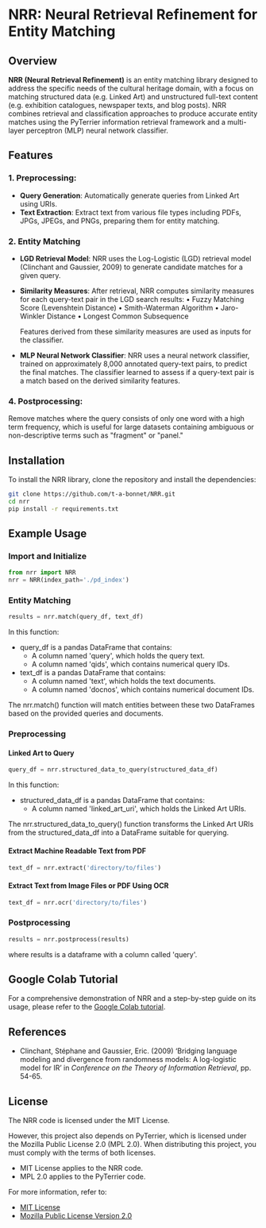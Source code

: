 # NRR: Neural Retrieval Refinement for Entity Matching

## Overview

**NRR (Neural Retrieval Refinement)** is an entity matching library designed to address the specific needs of the cultural heritage domain, with a focus on matching structured data (e.g. Linked Art) and unstructured full-text content (e.g. exhibition catalogues, newspaper texts, and blog posts). NRR combines retrieval and classification approaches to produce accurate entity matches using the PyTerrier information retrieval framework and a multi-layer perceptron (MLP) neural network classifier.

## Features

### 1. **Preprocessing**: 
   - **Query Generation**: Automatically generate queries from Linked Art using URIs.
   - **Text Extraction**: Extract text from various file types including PDFs, JPGs, JPEGs, and PNGs, preparing them for entity matching.

### 2. **Entity Matching**

   - **LGD Retrieval Model**: 
   NRR uses the Log-Logistic (LGD) retrieval model (Clinchant and Gaussier, 2009) to generate candidate matches for a given query.

   - **Similarity Measures**: 
   After retrieval, NRR computes similarity measures for each query-text pair in the LGD search results:
	•	Fuzzy Matching Score (Levenshtein Distance)
	•	Smith-Waterman Algorithm
	•	Jaro-Winkler Distance
	•	Longest Common Subsequence
   
        Features derived from these similarity measures are used as inputs for the classifier.

   - **MLP Neural Network Classifier**: 
   NRR uses a neural network classifier, trained on approximately 8,000 annotated query-text pairs, to predict the final matches. The classifier learned to assess if a query-text pair is a match based on the derived similarity features.

### 4. **Postprocessing**: 
   Remove matches where the query consists of only one word with a high term frequency, which is useful for large datasets containing ambiguous or non-descriptive terms such as "fragment" or "panel."

## Installation

To install the NRR library, clone the repository and install the dependencies:

```bash
git clone https://github.com/t-a-bonnet/NRR.git
cd nrr
pip install -r requirements.txt
```

## Example Usage

### Import and Initialize

```python
from nrr import NRR
nrr = NRR(index_path='./pd_index')
```

### Entity Matching

```python
results = nrr.match(query_df, text_df)
```

In this function:

   - query_df is a pandas DataFrame that contains:
       - A column named 'query', which holds the query text.
       - A column named 'qids', which contains numerical query IDs.
   - text_df is a pandas DataFrame that contains:
       - A column named 'text', which holds the text documents.
       - A column named 'docnos', which contains numerical document IDs.

The nrr.match() function will match entities between these two DataFrames based on the provided queries and documents.

### Preprocessing

#### Linked Art to Query

```python
query_df = nrr.structured_data_to_query(structured_data_df)
```

In this function:

   - structured_data_df is a pandas DataFrame that contains:
       - A column named 'linked_art_uri', which holds the Linked Art URIs.

The nrr.structured_data_to_query() function transforms the Linked Art URIs from the structured_data_df into a DataFrame suitable for querying.

#### Extract Machine Readable Text from PDF

```python
text_df = nrr.extract('directory/to/files')
```

#### Extract Text from Image Files or PDF Using OCR

```python
text_df = nrr.ocr('directory/to/files')
```

### Postprocessing

```python
results = nrr.postprocess(results)
```

where results is a dataframe with a column called 'query'.

## Google Colab Tutorial

For a comprehensive demonstration of NRR and a step-by-step guide on its usage, please refer to the [Google Colab tutorial](https://colab.research.google.com/drive/1pwWTMatqy-sxB5etYUMTkXN5uqCd5pyg#scrollTo=D8_nd5tyNEcq).

## References

- Clinchant, Stéphane and Gaussier, Eric. (2009) ‘Bridging language modeling and divergence from randomness models: A log-logistic model for IR’ in *Conference on the Theory of Information Retrieval*, pp. 54-65.

## License

The NRR code is licensed under the MIT License.

However, this project also depends on PyTerrier, which is licensed under the Mozilla Public License 2.0 (MPL 2.0). When distributing this project, you must comply with the terms of both licenses.

- MIT License applies to the NRR code.
- MPL 2.0 applies to the PyTerrier code.

For more information, refer to:
- [MIT License](./LICENSE)
- [Mozilla Public License Version 2.0](http://mozilla.org/MPL/2.0/)